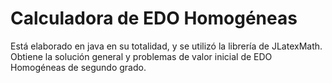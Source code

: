 # Calculadora de EDO Homogéneas
Está elaborado en java en su totalidad, y se utilizó la librería de JLatexMath. Obtiene la solución general y problemas de valor inicial de EDO Homogéneas de segundo grado.
